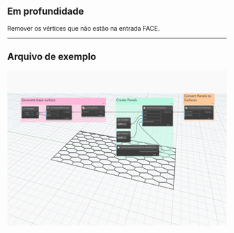 ## Em profundidade
Remover os vértices que não estão na entrada FACE.
___
## Arquivo de exemplo

![PanelSurfaceBoundaryCondition.RemoveVertices](./Autodesk.DesignScript.Geometry.PanelSurfaceBoundaryCondition.RemoveVertices_img.jpg)
